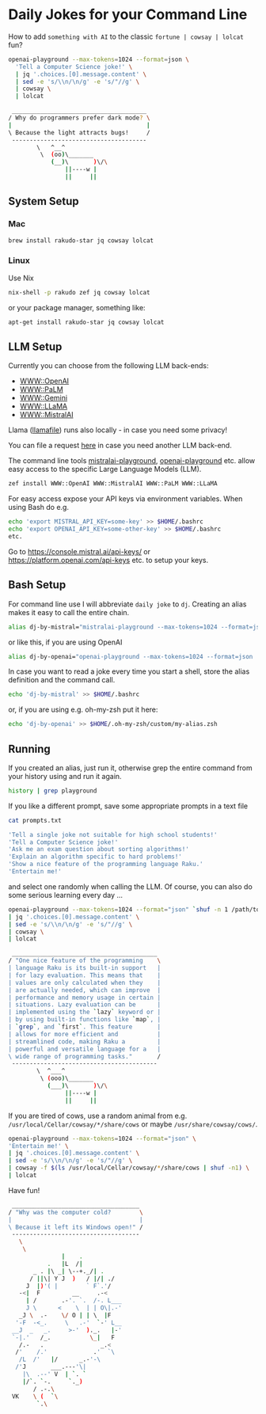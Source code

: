 # Daily Jokes for your Command Line

How to add ```something with AI``` to the classic ```fortune | cowsay | lolcat``` fun?

```bash
openai-playground --max-tokens=1024 --format=json \
  'Tell a Computer Science joke!' \
  | jq '.choices.[0].message.content' \
  | sed -e 's/\\n/\n/g' -e 's/"//g' \
  | cowsay \
  | lolcat

 ______________________________________
/ Why do programmers prefer dark mode? \
|                                      |
\ Because the light attracts bugs!     /
 --------------------------------------
        \   ^__^
         \  (oo)\_______
            (__)\       )\/\
                ||----w |
                ||     ||
```

## System Setup

### Mac
```bash
brew install rakudo-star jq cowsay lolcat
```

### Linux
Use Nix

```bash
nix-shell -p rakudo zef jq cowsay lolcat
```

or your package manager, something like:

```bash
apt-get install rakudo-star jq cowsay lolcat
```

## LLM Setup

Currently you can choose from the following LLM back-ends:

- [WWW::OpenAI](https://raku.land/zef:antononcube/WWW::OpenAI)
- [WWW::PaLM](https://raku.land/zef:antononcube/WWW::PaLM)
- [WWW::Gemini](https://raku.land/zef:antononcube/WWW::Gemini)
- [WWW::LLaMA](https://raku.land/zef:antononcube/WWW::LLaMA)
- [WWW::MistralAI](https://raku.land/zef:antononcube/WWW::MistralAI)

Llama ([llamafile](https://simonwillison.net/2023/Nov/29/llamafile/)) runs also locally - in case you need some privacy!

You can file a request [here](https://github.com/antononcube/Raku-LLM-Functions) in case you need another LLM back-end.

The command line tools [mistralai-playground](https://raku.land/zef:antononcube/WWW::MistralAI), [openai-playground](https://raku.land/zef:antononcube/WWW::OpenAI) etc. allow easy access to the specific Large Language Models (LLM).

```bash
zef install WWW::OpenAI WWW::MistralAI WWW::PaLM WWW::LLaMA
```

For easy access expose your API keys via environment variables. When using Bash do e.g.

```bash
echo 'export MISTRAL_API_KEY=some-key' >> $HOME/.bashrc
echo 'export OPENAI_API_KEY=some-other-key' >> $HOME/.bashrc
etc.
```

Go to https://console.mistral.ai/api-keys/ or https://platform.openai.com/api-keys etc. to setup your keys.

## Bash Setup

For command line use I will abbreviate ```daily joke``` to ```dj```. Creating an alias makes it easy to call the entire chain.

```bash
alias dj-by-mistral="mistralai-playground --max-tokens=1024 --format=json 'Tell a Computer Science joke!' | jq '.choices.[0].message.content' | sed -e 's/\\n/\n/g' | cowsay | lolcat"
```

or like this, if you are using OpenAI

```bash
alias dj-by-openai="openai-playground --max-tokens=1024 --format=json 'Tell a Computer Science joke!' | jq '.choices.[0].message.content' | sed -e 's/\\n/\n/g' | cowsay | lolcat"
```

In case you want to read a joke every time you start a shell, store the alias definition and the command call.

```bash
echo 'dj-by-mistral' >> $HOME/.bashrc
```

or, if you are using e.g. oh-my-zsh put it here:

```bash
echo 'dj-by-openai' >> $HOME/.oh-my-zsh/custom/my-alias.zsh
```

## Running

If you created an alias, just run it, otherwise grep the entire command from your history using and run it again.

```bash
history | grep playground
```

If you like a different prompt, save some appropriate prompts in a text file

```bash
cat prompts.txt

'Tell a single joke not suitable for high school students!'
'Tell a Computer Science joke!'
'Ask me an exam question about sorting algorithms!'
'Explain an algorithm specific to hard problems!'
'Show a nice feature of the programming language Raku.'
'Entertain me!'
```

and select one randomly when calling the LLM. Of course, you can also do some serious learning every day ...

```bash
openai-playground --max-tokens=1024 --format="json" `shuf -n 1 /path/to/prompts.txt` \
| jq '.choices.[0].message.content' \
| sed -e 's/\\n/\n/g' -e 's/"//g' \
| cowsay \
| lolcat

 _________________________________________
/ "One nice feature of the programming    \
| language Raku is its built-in support   |
| for lazy evaluation. This means that    |
| values are only calculated when they    |
| are actually needed, which can improve  |
| performance and memory usage in certain |
| situations. Lazy evaluation can be      |
| implemented using the `lazy` keyword or |
| by using built-in functions like `map`, |
| `grep`, and `first`. This feature       |
| allows for more efficient and           |
| streamlined code, making Raku a         |
| powerful and versatile language for a   |
\ wide range of programming tasks."       /
 -----------------------------------------
        \  ^___^
         \ (ooo)\_______
           (___)\       )\/\
                ||----w |
                ||     ||
``` 

If you are tired of cows, use a random animal from e.g. ```/usr/local/Cellar/cowsay/*/share/cows``` or maybe ```/usr/share/cowsay/cows/```.

```bash
openai-playground --max-tokens=1024 --format="json" \
'Entertain me!' \
| jq '.choices.[0].message.content' \
| sed -e 's/\\n/\n/g' -e 's/"//g' \
| cowsay -f $(ls /usr/local/Cellar/cowsay/*/share/cows | shuf -n1) \
| lolcat
```

Have fun!

```bash
 ____________________________________
/ "Why was the computer cold?        \
|                                    |
\ Because it left its Windows open!" /
 ------------------------------------
   \
    \
               |    .
           .   |L  /|
       _ . |\ _| \--+._/| .
      / ||\| Y J  )   / |/| ./
     J  |)'( |        ` F`.'/
   -<|  F         __     .-<
     | /       .-'. `.  /-. L___
     J \      <    \  | | O\|.-'
   _J \  .-    \/ O | | \  |F
  '-F  -<_.     \   .-'  `-' L__
 __J  _   _.     >-'  )._.   |-'
 `-|.'   /_.           \_|   F
   /.-   .                _.<
  /'    /.'             .'  `\
   /L  /'   |/      _.-'-\
  /'J       ___.---'\|
    |\  .--' V  | `. `
    |/`. `-.     `._)
       / .-.\
 VK    \ (  `\
        `.\
```